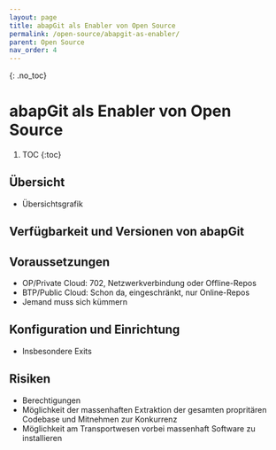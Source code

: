 ```yaml
---
layout: page
title: abapGit als Enabler von Open Source
permalink: /open-source/abapgit-as-enabler/
parent: Open Source
nav_order: 4
---
```


{: .no_toc}
# abapGit als Enabler von Open Source

1. TOC
{:toc}

## Übersicht

- Übersichtsgrafik

## Verfügbarkeit und Versionen von abapGit

## Voraussetzungen

- OP/Private Cloud: 702, Netzwerkverbindung oder Offline-Repos
- BTP/Public Cloud: Schon da, eingeschränkt, nur Online-Repos
- Jemand muss sich kümmern

## Konfiguration und Einrichtung

- Insbesondere Exits

## Risiken

- Berechtigungen
- Möglichkeit der massenhaften Extraktion der gesamten propritären Codebase und Mitnehmen zur Konkurrenz
- Möglichkeit am Transportwesen vorbei massenhaft Software zu installieren
